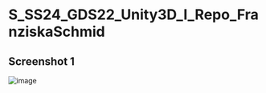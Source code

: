 # S_SS24_GDS22_Unity3D_I_Repo_FranziskaSchmid
## Screenshot 1
![image](https://github.com/Otisos225/S_SS24_GDS22_Unity3D_I_Repo_FranziskaSchmid/assets/131193286/c6a848e2-6f98-4b80-9640-e303d75d7513)
